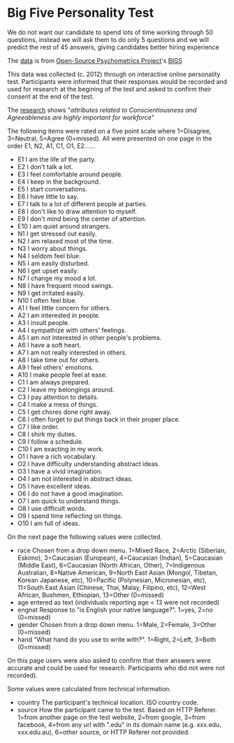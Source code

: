 Big Five Personality Test
=========================

We do not want our candidate to spend lots of time working through 50 questions, instead we will ask them to do only
5 questions and we will predict the rest of 45 answers, giving candidates better hiring experience

The [data](data.csv) is from [Open-Source Psychometrics Project](http://openpsychometrics.org/_rawdata/)'s
[BIG5](http://openpsychometrics.org/_rawdata/BIG5.zip)

This data was collected (c. 2012) through on interactive online personality test. Participants were informed that their
responses would be recorded and used for research at the begining of the test and asked to confirm their consent at the
end of the test.

The [research](https://www.psychologicalscience.org/news/minds-business/which-personality-traits-are-most-important-to-employers.html)
shows "_attributes related to Conscientiousness and Agreeableness are highly important for workforce_"

The following items were rated on a five point scale where 1=Disagree, 3=Neutral, 5=Agree (0=missed). All were presented
on one page in the order E1, N2, A1, C1, O1, E2...... 

- E1	I am the life of the party.
- E2	I don't talk a lot.
- E3	I feel comfortable around people.
- E4	I keep in the background.
- E5	I start conversations.
- E6	I have little to say.
- E7	I talk to a lot of different people at parties.
- E8	I don't like to draw attention to myself.
- E9	I don't mind being the center of attention.
- E10	I am quiet around strangers.
- N1	I get stressed out easily.
- N2	I am relaxed most of the time.
- N3	I worry about things.
- N4	I seldom feel blue.
- N5	I am easily disturbed.
- N6	I get upset easily.
- N7	I change my mood a lot.
- N8	I have frequent mood swings.
- N9	I get irritated easily.
- N10	I often feel blue.
- A1	I feel little concern for others.
- A2	I am interested in people.
- A3	I insult people.
- A4	I sympathize with others' feelings.
- A5	I am not interested in other people's problems.
- A6	I have a soft heart.
- A7	I am not really interested in others.
- A8	I take time out for others.
- A9	I feel others' emotions.
- A10	I make people feel at ease.
- C1	I am always prepared.
- C2	I leave my belongings around.
- C3	I pay attention to details.
- C4	I make a mess of things.
- C5	I get chores done right away.
- C6	I often forget to put things back in their proper place.
- C7	I like order.
- C8	I shirk my duties.
- C9	I follow a schedule.
- C10	I am exacting in my work.
- O1	I have a rich vocabulary.
- O2	I have difficulty understanding abstract ideas.
- O3	I have a vivid imagination.
- O4	I am not interested in abstract ideas.
- O5	I have excellent ideas.
- O6	I do not have a good imagination.
- O7	I am quick to understand things.
- O8	I use difficult words.
- O9	I spend time reflecting on things.
- O10	I am full of ideas.

On the next page the following values were collected.

- race	Chosen from a drop down menu. 1=Mixed Race, 2=Arctic (Siberian, Eskimo), 3=Caucasian (European), 4=Caucasian (Indian), 5=Caucasian (Middle East), 6=Caucasian (North African, Other), 7=Indigenous Australian, 8=Native American, 9=North East Asian (Mongol, Tibetan, Korean Japanese, etc), 10=Pacific (Polynesian, Micronesian, etc), 11=South East Asian (Chinese, Thai, Malay, Filipino, etc), 12=West African, Bushmen, Ethiopian, 13=Other (0=missed)
- age	entered as text (individuals reporting age < 13 were not recorded)
- engnat	Response to "is English your native language?". 1=yes, 2=no (0=missed)
- gender	Chosen from a drop down menu. 1=Male, 2=Female, 3=Other (0=missed)
- hand	"What hand do you use to write with?". 1=Right, 2=Left, 3=Both (0=missed)

On this page users were also asked to confirm that their answers were accurate and could be used for research.
Participants who did not were not recorded).

Some values were calculated from technical information.

- country	The participant's technical location. ISO country code.
- source	How the participant came to the test. Based on HTTP Referer. 1=from another page on the test website, 2=from google, 3=from facebook, 4=from any url with ".edu" in its domain name (e.g. xxx.edu, xxx.edu.au), 6=other source, or HTTP Referer not provided.
